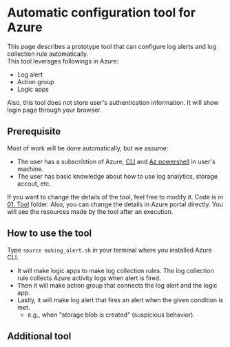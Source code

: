 # Automatic configuration tool for Azure

This page describes a prototype tool that can configure log alerts and log collection rule automatically.  
This tool leverages followings in Azure:

- Log alert
- Action group
- Logic apps

Also, this tool does not store user's authentication information.
It will show login page through your browser.

## Prerequisite

Most of work will be done automatically, but we assume:

- The user has a subscribtion of Azure, [CLI](https://learn.microsoft.com/en-us/cli/azure/install-azure-cli-linux?pivots=apt) and [Az powershell](https://learn.microsoft.com/en-us/powershell/azure/install-azps-linux?view=azps-10.4.1) in user's machine.
- The user has basic knowledge about how to use log analytics, storage accout, etc.

If you want to change the details of the tool, feel free to modify it.
Code is in [01. Tool](/01.%20Tool) folder.
Also, you can change the details in Azure portal directly.
You will see the resources made by the tool after an execution.

## How to use the tool

Type `source making_alert.sh` in your terminal where you installed Azure CLI.

- It will make logic apps to make log collection rules. The log collection rule collects Azure activity logs when alert is fired.
- Then it will make action group that connects the log alert and the logic app.
- Lastly, it will make log alert that fires an alert when the given condition is met.
  - e.g., when "storage blob is created" (suspicious behavior).

## Additional tool
